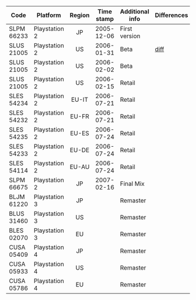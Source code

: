 | Code       | Platform      | Region | Time stamp | Additional info | Differences               | Checksum                      |
|------------|---------------|:------:|------------|-----------------|---------------------------|-------------------------------|
| SLPM 66233 | Playstation 2 | JP     | 2005-12-06 | First version   |                           | http://redump.org/disc/26787/ |
| SLUS 21005 | Playstation 2 | US     | 2006-01-31 | Beta            | [diff](build/20060131.md) |                               |
| SLUS 21005 | Playstation 2 | US     | 2006-02-02 | Beta            |                           | http://redump.org/disc/56827/ |
| SLUS 21005 | Playstation 2 | US     | 2006-02-15 | Retail          |                           | http://redump.org/disc/761/   |
| SLES 54234 | Playstation 2 | EU-IT  | 2006-07-21 | Retail          |                           | http://redump.org/disc/26092/ |
| SLES 54232 | Playstation 2 | EU-FR  | 2006-07-21 | Retail          |                           | http://redump.org/disc/13716/ |
| SLES 54235 | Playstation 2 | EU-ES  | 2006-07-24 | Retail          |                           | http://redump.org/disc/5329/  |
| SLES 54233 | Playstation 2 | EU-DE  | 2006-07-24 | Retail          |                           | http://redump.org/disc/8247/  |
| SLES 54114 | Playstation 2 | EU-AU  | 2006-07-24 | Retail          |                           | http://redump.org/disc/1463/  |
| SLPM 66675 | Playstation 2 | JP     | 2007-02-16 | Final Mix       |                           | http://redump.org/disc/7733/  |
| BLJM 61220 | Playstation 3 | JP     |            | Remaster        |                           |                               |
| BLUS 31460 | Playstation 3 | US     |            | Remaster        |                           |                               |
| BLES 02070 | Playstation 3 | EU     |            | Remaster        |                           |                               |
| CUSA 05409 | Playstation 4 | JP     |            | Remaster        |                           |                               |
| CUSA 05933 | Playstation 4 | US     |            | Remaster        |                           |                               |
| CUSA 05786 | Playstation 4 | EU     |            | Remaster        |                           |                               |